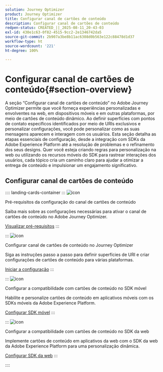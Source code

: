```yaml
---
solution: Journey Optimizer
product: Journey Optimizer
title: Configurar canal de cartões de conteúdo
description: Configurar canal de cartões de conteúdo
redpen-status: CREATED_||_2025-08-11_20-43-03
exl-id: 430e1c63-0f82-4515-9cc2-2e1346742da5
source-git-commit: 2b907a3be8b11ac6308d0b563e122c88478d1d37
workflow-type: ht
source-wordcount: '221'
ht-degree: 100%

---
```


# Configurar canal de cartões de conteúdo{#section-overview}

A seção “Configurar canal de cartões de conteúdo” no Adobe Journey Optimizer permite que você forneça experiências personalizadas e envolventes na web, em dispositivos móveis e em outras plataformas, por meio de cartões de conteúdo dinâmico. Ao definir superfícies com pontos de contato específicos identificados por meio de URIs exclusivos e personalizar configurações, você pode personalizar como as suas mensagens aparecem e interagem com os usuários. Esta seção detalha as etapas essenciais de configuração, desde a integração com SDKs da Adobe Experience Platform até a resolução de problemas e o refinamento dos seus designs. Quer você esteja criando regras para personalização na web ou utilizando os recursos móveis do SDK para rastrear interações dos usuários, cada tópico cria um caminho claro para ajudar a otimizar a entrega de conteúdo e impulsionar um engajamento significativo.

## Configurar canal de cartões de conteúdo

:::: landing-cards-container
:::
![icon](https://cdn.experienceleague.adobe.com/icons/gear.svg?lang=pt-BR)

Pré-requisitos da configuração do canal de cartões de conteúdo

Saiba mais sobre as configurações necessárias para ativar o canal de cartões de conteúdo no Adobe Journey Optimizer.

[Visualizar pré-requisitos](../using/content-card/content-card-configuration-prereq.md)
:::

:::
![icon](https://cdn.experienceleague.adobe.com/icons/circle-play.svg?lang=pt-BR)

Configurar canal de cartões de conteúdo no Journey Optimizer

Siga as instruções passo a passo para definir superfícies de URI e criar configurações de cartões de conteúdo para várias plataformas.

[Iniciar a configuração](../using/content-card/content-card-configuration.md)
:::

:::
![icon](https://cdn.experienceleague.adobe.com/icons/code-branch.svg?lang=pt-BR)

Configurar a compatibilidade com cartões de conteúdo no SDK móvel

Habilite e personalize cartões de conteúdo em aplicativos móveis com os SDKs móveis da Adobe Experience Platform.

[Configurar SDK móvel](../using/content-card/content-card-lp.md)
:::

:::
![icon](https://cdn.experienceleague.adobe.com/icons/code-branch.svg?lang=pt-BR)

Configurar a compatibilidade com cartões de conteúdo no SDK da web

Implemente cartões de conteúdo em aplicativos da web com o SDK da web da Adobe Experience Platform para uma personalização dinâmica.

[Configurar SDK da web](../using/content-card/content-card-configuration-sdk.md)
:::

::::
